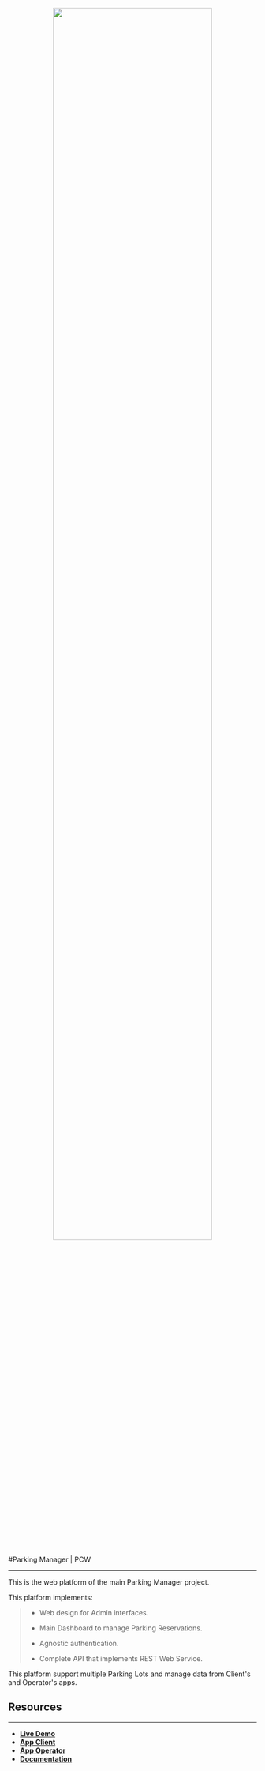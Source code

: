 <p align="center">
    <a href="https://laravel.com" target="_blank">
        <img src="https://pcwserviciosgps.com/files/docs/parking-manager/banner.png" width="80%" style="border-radius: 12px">
    </a>
</p>



#Parking Manager | PCW
<hr>

This is the web platform of the main Parking Manager project.

This platform implements:

> - Web design for Admin interfaces.
> 
> - Main Dashboard to manage Parking Reservations.
> 
> - Agnostic authentication.
> 
> - Complete API that implements REST Web Service.

This platform support multiple Parking Lots and manage data from Client's and Operator's apps.

## Resources
<hr>

- **[Live Demo](https://github.com/oveland/parking-manager)**
- **[App Client](https://github.com/oveland/parking-manager)**
- **[App Operator](https://github.com/oveland/parking-manager)**
- **[Documentation](https://github.com/oveland/parking-manager)**
